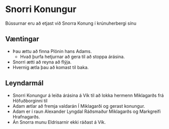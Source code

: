 # Snorri Konungur

Bússurnar eru að etjast við Snorra Konung í krúnuherbergi sínu

## Væntingar
- Þau ættu að finna Plönin hans Adams.
  - Hvað þurfa hetjurnar að gera til að stoppa árásina.
- Snorri ætti að reyna að flýja.
- Hvernig ætla þau að komast til baka.

## Leyndarmál
- Snorri Konungur á leiða árásina á Vík til að lokka hermenn Miklagarðs frá 
  Höfuðborginni til
- Adam ætlar að fremja valdarán Í Miklagarði og gerast konungur.
- Adam er í raun Alexander Lyngdal Ráðsmaður Miklagarðs og Markgreifi 
  Hrafnagarðs.
- Án Snorra munu Eldrisarnir ekki ráðast á Vík.